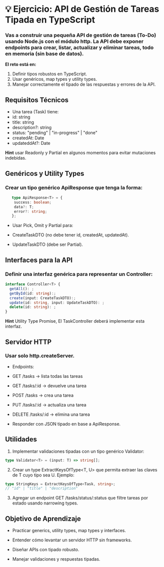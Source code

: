 # 💡 Ejercicio: API de Gestión de Tareas Tipada en TypeScript

### Vas a construir una pequeña API de gestión de tareas (To-Do) usando Node.js con el módulo http. La API debe exponer endpoints para crear, listar, actualizar y eliminar tareas, todo en memoria (sin base de datos).

**El reto está en:**
1. Definir tipos robustos en TypeScript.
2. Usar genéricos, map types y utility types.
3. Manejar correctamente el tipado de las respuestas y errores de la API.

## Requisitos Técnicos

- Una tarea (Task) tiene:
 - id: string
 - title: string
 - description?: string
 - status: "pending" | "in-progress" | "done"
 - createdAt: Date
 - updateddAt?: Date

**Hint** usar Readonly y Partial en algunos momentos para evitar mutaciones indebidas.

## Genéricos y Utility Types

### Crear un tipo genérico ApiResponse<T> que tenga la forma:
```ts
   type ApiResponse<T> = {
    success: boolean;
    data?: T;
    error?: string;
   };
```
- Usar Pick, Omit y Partial para:

 - CreateTaskDTO (no debe tener id, createdAt, updatedAt).

 - UpdateTaskDTO (debe ser Partial<CreateTaskDTO>).

## Interfaces para la API

### Definir una interfaz genérica para representar un Controller:

```ts
interface Controller<T> {
  getAll(): ;
  getById(id: string):;
  create(input: CreateTaskDTO):;
  update(id: string, input: UpdateTaskDTO): ;
  delete(id: string): ;
}
```
**Hint** Utility Type Promise, El TaskController deberá implementar esta interfaz.

## Servidor HTTP

### Usar solo http.createServer.

- Endpoints:

 - GET /tasks → lista todas las tareas

 - GET /tasks/:id → devuelve una tarea

 - POST /tasks → crea una tarea

 - PUT /tasks/:id → actualiza una tarea

 - DELETE /tasks/:id → elimina una tarea

 - Responder con JSON tipado en base a ApiResponse<T>.

## Utilidades

1. Implementar validaciones tipadas con un tipo genérico Validator<T>:
```ts
type Validator<T> = (input: T) => string[]; 
```
2. Crear un type ExtractKeysOfType<T, U> que permita extraer las claves de T cuyo tipo sea U.
Ejemplo:
```ts
type StringKeys = ExtractKeysOfType<Task, string>; 
// "id" | "title" | "description"
```
3. Agregar un endpoint GET /tasks/status/:status que filtre tareas por estado usando narrowing types.

## Objetivo de Aprendizaje

 - Practicar generics, utility types, map types y interfaces.

 - Entender cómo levantar un servidor HTTP sin frameworks.

 - Diseñar APIs con tipado robusto.

 - Manejar validaciones y respuestas tipadas.
